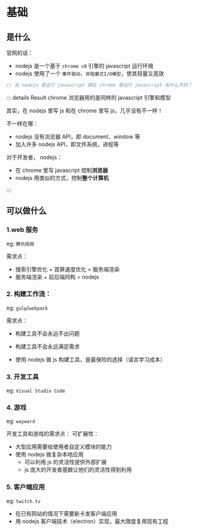 # 基础

## 是什么

官网的话：

- nodejs 是一个基于 `chrome v8` 引擎的 javascript 运行环境
- nodejs 使用了一个 `事件驱动`、`非阻塞式I/O模型`，使其轻量又高效

```js
// 在 nodejs 里运行 javascript 跟在 chrome 里运行 javascript 有什么不同？
```

::: details Result
chrome 浏览器用的是同样的 javascript 引擎和模型

其实，在 nodejs 里写 js 和在 chrome 里写 js，几乎没有不一样！

不一样在哪：

- nodejs 没有浏览器 API，即 document、window 等
- 加入许多 nodejs API，即文件系统，进程等

对于开发者， nodejs：

- 在 chrome 里写 javascript 控制**浏览器**
- nodejs 用类似的方式，控制**整个计算机**

:::

## 可以做什么

### 1.web 服务

eg: `腾讯视频`

需求点：

- 搜索引擎优化 + 首屏速度优化 = 服务端渲染
- 服务端渲染 + 前后端同构 = nodejs

### 2. 构建工作流：

eg: `gulp`/`webpack`

需求点：

- 构建工具不会永远不出问题
- 构建工具不会永远满足需求

- 使用 nodejs 做 js 构建工具，是最保险的选择（语言学习成本）

### 3. 开发工具

eg: `Visual Studio Code`

### 4. 游戏

eg: `wayward`

开发工具和游戏的需求点：
可扩展性：

- 大型应用需要给使用者自定义模块的能力
- 使用 nodejs 做复杂本地应用
  - 可以利用 js 的灵活性提供外部扩展
  - js 庞大的开发者基数让他们的灵活性得到利用

### 5. 客户端应用

eg: `twitch.tv`

- 在已有网站的情况下需要新卡发客户端应用
- 用 nodejs 客户端技术（electron）实现，最大限度复用现有工程

##
